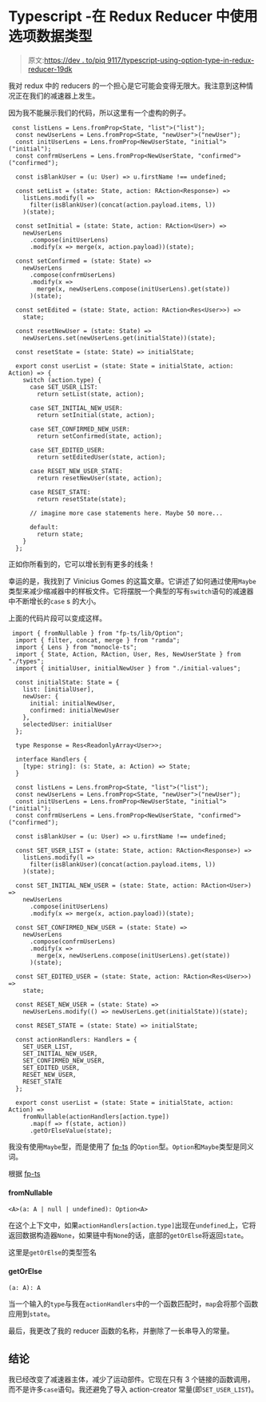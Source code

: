 # Typescript -在 Redux Reducer 中使用选项数据类型

> 原文:[https://dev . to/piq 9117/typescript-using-option-type-in-redux-reducer-19dk](https://dev.to/piq9117/typescript-using-option-type-in-redux-reducer-19dk)

我对 redux 中的 reducers 的一个担心是它可能会变得无限大。我注意到这种情况正在我们的减速器上发生。

因为我不能展示我们的代码，所以这里有一个虚构的例子。

```
 const listLens = Lens.fromProp<State, "list">("list");
  const newUserLens = Lens.fromProp<State, "newUser">("newUser");
  const initUserLens = Lens.fromProp<NewUserState, "initial">("initial");
  const confrmUserLens = Lens.fromProp<NewUserState, "confirmed">("confirmed");

  const isBlankUser = (u: User) => u.firstName !== undefined;

  const setList = (state: State, action: RAction<Response>) =>
    listLens.modify(l =>
      filter(isBlankUser)(concat(action.payload.items, l))
    )(state);

  const setInitial = (state: State, action: RAction<User>) =>
    newUserLens
      .compose(initUserLens)
      .modify(x => merge(x, action.payload))(state);

  const setConfirmed = (state: State) =>
    newUserLens
      .compose(confrmUserLens)
      .modify(x =>
        merge(x, newUserLens.compose(initUserLens).get(state))
      )(state);

  const setEdited = (state: State, action: RAction<Res<User>>) =>
    state;

  const resetNewUser = (state: State) =>
    newUserLens.set(newUserLens.get(initialState))(state);

  const resetState = (state: State) => initialState;

  export const userList = (state: State = initialState, action: Action) => {
    switch (action.type) {
      case SET_USER_LIST:
        return setList(state, action);

      case SET_INITIAL_NEW_USER:
        return setInitial(state, action);

      case SET_CONFIRMED_NEW_USER:
        return setConfirmed(state, action);

      case SET_EDITED_USER:
        return setEditedUser(state, action);

      case RESET_NEW_USER_STATE:
        return resetNewUser(state, action);

      case RESET_STATE:
        return resetState(state);

      // imagine more case statements here. Maybe 50 more...

      default:
        return state;
    }
  }; 
```

正如你所看到的，它可以增长到有更多的线条！

幸运的是，我找到了 Vinicius Gomes 的这篇文章。它讲述了如何通过使用`Maybe`类型来减少缩减器中的样板文件。它将摆脱一个典型的写有`switch`语句的减速器中不断增长的`case` s 的大小。

上面的代码片段可以变成这样。

```
 import { fromNullable } from "fp-ts/lib/Option";
  import { filter, concat, merge } from "ramda";
  import { Lens } from "monocle-ts";
  import { State, Action, RAction, User, Res, NewUserState } from "./types";
  import { initialUser, initialNewUser } from "./initial-values";

  const initialState: State = {
    list: [initialUser],
    newUser: {
      initial: initialNewUser,
      confirmed: initialNewUser
    },
    selectedUser: initialUser
  };

  type Response = Res<ReadonlyArray<User>>;

  interface Handlers {
    [type: string]: (s: State, a: Action) => State;
  }

  const listLens = Lens.fromProp<State, "list">("list");
  const newUserLens = Lens.fromProp<State, "newUser">("newUser");
  const initUserLens = Lens.fromProp<NewUserState, "initial">("initial");
  const confrmUserLens = Lens.fromProp<NewUserState, "confirmed">("confirmed");

  const isBlankUser = (u: User) => u.firstName !== undefined;

  const SET_USER_LIST = (state: State, action: RAction<Response>) =>
    listLens.modify(l =>
      filter(isBlankUser)(concat(action.payload.items, l))
    )(state);

  const SET_INITIAL_NEW_USER = (state: State, action: RAction<User>) =>
    newUserLens
      .compose(initUserLens)
      .modify(x => merge(x, action.payload))(state);

  const SET_CONFIRMED_NEW_USER = (state: State) =>
    newUserLens
      .compose(confrmUserLens)
      .modify(x =>
        merge(x, newUserLens.compose(initUserLens).get(state))
      )(state);

  const SET_EDITED_USER = (state: State, action: RAction<Res<User>>) =>
    state;

  const RESET_NEW_USER = (state: State) =>
    newUserLens.modify(() => newUserLens.get(initialState))(state);

  const RESET_STATE = (state: State) => initialState;

  const actionHandlers: Handlers = {
    SET_USER_LIST,
    SET_INITIAL_NEW_USER,
    SET_CONFIRMED_NEW_USER,
    SET_EDITED_USER,
    RESET_NEW_USER,
    RESET_STATE
  };

  export const userList = (state: State = initialState, action: Action) =>
    fromNullable(actionHandlers[action.type])
      .map(f => f(state, action))
      .getOrElseValue(state); 
```

我没有使用`Maybe`型，而是使用了 [fp-ts](https://github.com/gcanti/fp-ts) 的`Option`型。`Option`和`Maybe`类型是同义词。

根据 [fp-ts](https://gcanti.github.io/fp-ts/modules/Option.ts.html)

#### [](#fromnullable)fromNullable

```
<A>(a: A | null | undefined): Option<A> 
```

在这个上下文中，如果`actionHandlers[action.type]`出现在`undefined`上，它将返回数据构造器`None`，如果链中有`None`的话，底部的`getOrElse`将返回`state`。

这里是`getOrElse`的类型签名

#### [](#getorelse)getOrElse

```
(a: A): A 
```

当一个输入的`type`与我在`actionHandlers`中的一个函数匹配时，`map`会将那个函数应用到`state`。

最后，我更改了我的 reducer 函数的名称，并删除了一长串导入的常量。

## [](#conclusion)结论

我已经改变了减速器主体，减少了运动部件。它现在只有 3 个链接的函数调用，而不是许多`case`语句。我还避免了导入 action-creator 常量(即`SET_USER_LIST`)。